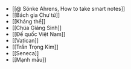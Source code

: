 - [[@ Sönke Ahrens, How to take smart notes]]
- [[Bách gia Chư tử]]
- [[Kháng thể]]
- [[Chúa Giáng Sinh]]
- [[Đế quốc Việt Nam]]
- [[Vatican]]
- [[Trần Trọng Kim]]
- [[Seneca]]
- [[Mạnh mẫu]]
